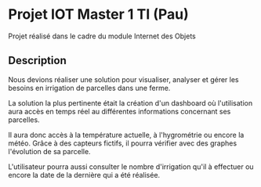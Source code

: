 # Projet IOT Master 1 TI (Pau)

Projet réalisé dans le cadre du module Internet des Objets

## Description

Nous devions réaliser une solution pour visualiser, analyser et gérer les besoins en irrigation de parcelles dans une ferme.

La solution la plus pertinente était la création d'un dashboard où l'utilisation aura accès en temps réel au différentes informations concernant ses parcelles.

Il aura donc accès à la température actuelle, à l'hygrométrie ou encore la météo.
Grâce à des capteurs fictifs, il pourra vérifier avec des graphes l'évolution de sa parcelle.

L'utilisateur pourra aussi consulter le nombre d'irrigation qu'il à effectuer ou encore la date de la dernière qui a été réalisée.
